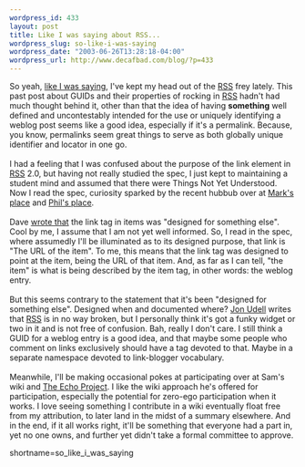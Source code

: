 ```yaml
--- 
wordpress_id: 433
layout: post
title: Like I was saying about RSS...
wordpress_slug: so-like-i-was-saying
wordpress_date: "2003-06-26T13:28:18-04:00"
wordpress_url: http://www.decafbad.com/blog/?p=433
---
```

So yeah,
<a href="http://www.decafbad.com/blog/tech/guids_in_rss_rock.html" target="_top">like I was saying</a>,
I've kept my head out of the <a href="http://www.decafbad.com/twiki/bin/view/Main/RSS">RSS</a> frey lately.  This past post about GUIDs and
their properties of rocking in <a href="http://www.decafbad.com/twiki/bin/view/Main/RSS">RSS</a> hadn't had much thought behind it, other
than that the idea of having <strong>something</strong> well defined and uncontestably intended
for the use or uniquely identifying a weblog post seems like a good idea,
especially if it's a permalink.  Because, you know, permalinks seem great things
to serve as both globally unique identifier and locator in one go.
<br /><br />
I had a feeling that I was confused about the purpose of the link element in <a href="http://www.decafbad.com/twiki/bin/view/Main/RSS">RSS</a>
2.0, but having not really studied the spec, I just kept to maintaining a student
mind and assumed that there were Things Not Yet Understood.  Now I read the spec,
curiosity sparked by the recent hubbub over at
<a href="http://diveintomark.org/archives/2003/06/26/will_the_real_rss_validator_please_stand_up.html" target="_top">Mark's place</a>
and <a href="http://philringnalda.com/blog/2003/06/say_it_loud_im_funky_and_im_proud.php#006367" target="_top">Phil's place</a>.
<br /><br />
Dave
<a href="http://scriptingnews.userland.com/2003/06/25#theLizardBrainOfRss" target="_top">wrote that</a>
the link tag in items was "designed for something else".  Cool
by me, I assume that I am not yet well informed.  So, I read in the
spec, where assumedly I'll be illuminated as to its designed purpose,
that link is "The URL of the item".  To me, this means that the link
tag was designed to point at the item, being the URL of that item.
And, as far as I can tell, "the item" is what is being described by
the item tag, in other words: the weblog entry.
<br /><br />
But this seems contrary to the statement that it's been "designed for
something else".  Designed when and documented where?
<a href="http://weblog.infoworld.com/udell/2003/06/25.html#a732" target="_top">Jon Udell</a> writes
that <a href="http://www.decafbad.com/twiki/bin/view/Main/RSS">RSS</a> is in no way broken, but I personally think it's got a funky widget
or two in it and is not free of confusion.  Bah, really I
don't care.  I still think a GUID for a weblog entry is a good idea,
and that maybe some people who comment on links exclusively should
have a tag devoted to that.  Maybe in a separate namespace devoted
to link-blogger vocabulary.
<br /><br />
Meanwhile, I'll be making occasional pokes at participating
over at Sam's wiki and <a href="http://www.intertwingly.net/wiki/pie/FrontPage" target="_top">The Echo Project</a>.
I like the wiki approach he's
offered for participation, especially the potential for zero-ego participation
when it works.  I love seeing something I contribute in a wiki eventually
float free from my attribution, to later land in the midst of a summary
elsewhere.  And in the end, if it all works right, it'll be something
that everyone had a part in, yet no one owns, and further yet didn't take a
formal committee to approve.
<!--more-->
shortname=so_like_i_was_saying
